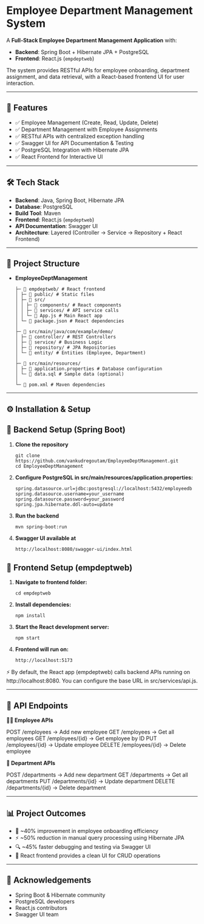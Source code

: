 # Employee Department Management System

A **Full-Stack Employee Department Management Application** with:  
- **Backend**: Spring Boot + Hibernate JPA + PostgreSQL  
- **Frontend**: React.js (`empdeptweb`)  

The system provides RESTful APIs for employee onboarding, department assignment, and data retrieval, with a React-based frontend UI for user interaction.

---

## 🚀 Features
- ✅ Employee Management (Create, Read, Update, Delete)  
- ✅ Department Management with Employee Assignments 
- ✅ RESTful APIs with centralized exception handling  
- ✅ Swagger UI for API Documentation & Testing  
- ✅ PostgreSQL Integration with Hibernate JPA  
- ✅ React Frontend for Interactive UI  

---

## 🛠️ Tech Stack
- **Backend**: Java, Spring Boot, Hibernate JPA  
- **Database**: PostgreSQL  
- **Build Tool**: Maven  
- **Frontend**: React.js (`empdeptweb`)  
- **API Documentation**: Swagger UI  
- **Architecture**: Layered (Controller → Service → Repository + React Frontend)  

---

## 📂 Project Structure
  - **EmployeeDeptManagement**
    
     ```
    ├─ 📁 empdeptweb/ # React frontend
    │ ├─ 📁 public/ # Static files
    │ ├─ 📁 src/
    │ │ ├─ 📁 components/ # React components
    │ │ ├─ 📁 services/ # API service calls
    │ │ └─ 📄 App.js # Main React app
    │ └─ 📄 package.json # React dependencies
    │
    ├─ 📁 src/main/java/com/example/demo/
    │ ├─ 📁 controller/ # REST Controllers
    │ ├─ 📁 service/ # Business Logic
    │ ├─ 📁 repository/ # JPA Repositories
    │ └─ 📁 entity/ # Entities (Employee, Department)
    │
    ├─ 📁 src/main/resources/
    │ ├─ 📄 application.properties # Database configuration
    │ └─ 📄 data.sql # Sample data (optional)
    │
    └─ 📄 pom.xml # Maven dependencies
    ```

---
    
## ⚙️ Installation & Setup

## 🔹 Backend Setup (Spring Boot)
1. **Clone the repository**
   ```
   git clone https://github.com/vankudregoutam/EmployeeDeptManagement.git
   cd EmployeeDeptManagement
   ```

2. **Configure PostgreSQL in src/main/resources/application.properties:**
    ```
    spring.datasource.url=jdbc:postgresql://localhost:5432/employeedb
    spring.datasource.username=your_username
    spring.datasource.password=your_password
    spring.jpa.hibernate.ddl-auto=update
    ```

3. **Run the backend**
   ```
   mvn spring-boot:run
   ```

4. **Swagger UI available at**
    ```
    http://localhost:8080/swagger-ui/index.html
    ```

## 🔹 Frontend Setup (empdeptweb)

1. **Navigate to frontend folder:**
    ```
    cd empdeptweb
    ```

2. **Install dependencies:**
   ```
   npm install
   ```

3. **Start the React development server:**
   ```
   npm start
   ```

4. **Frontend will run on:**
   ```
   http://localhost:5173
   ```

⚡ By default, the React app (empdeptweb) calls backend APIs running on http://localhost:8080.
You can configure the base URL in src/services/api.js.

---

## 📌 API Endpoints
**👨‍💼 Employee APIs**

POST /employees → Add new employee
GET /employees → Get all employees
GET /employees/{id} → Get employee by ID
PUT /employees/{id} → Update employee
DELETE /employees/{id} → Delete employee

**🏢 Department APIs**

POST /departments → Add new department
GET /departments → Get all departments
PUT /departments/{id} → Update department
DELETE /departments/{id} → Delete department

---

## 📊 Project Outcomes

- 🚀 ~40% improvement in employee onboarding efficiency
- ⚡ ~50% reduction in manual query processing using Hibernate JPA
- 🔍 ~45% faster debugging and testing via Swagger UI
- 🎨 React frontend provides a clean UI for CRUD operations

---

## 🌟 Acknowledgements

- Spring Boot & Hibernate community
- PostgreSQL developers
- React.js contributors
- Swagger UI team
